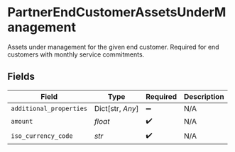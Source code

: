 # PartnerEndCustomerAssetsUnderManagement

Assets under management for the given end customer. Required for end customers with monthly service commitments.


## Fields

| Field                   | Type                    | Required                | Description             |
| ----------------------- | ----------------------- | ----------------------- | ----------------------- |
| `additional_properties` | Dict[str, *Any*]        | :heavy_minus_sign:      | N/A                     |
| `amount`                | *float*                 | :heavy_check_mark:      | N/A                     |
| `iso_currency_code`     | *str*                   | :heavy_check_mark:      | N/A                     |